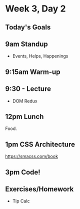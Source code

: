 # Week 3, Day 2

## Today's Goals

## 9am Standup

- Events, Helps, Happenings

## 9:15am Warm-up

## 9:30 - Lecture

- DOM Redux

## 12pm Lunch

Food.

## 1pm CSS Architecture

https://smacss.com/book

## 3pm Code!

## Exercises/Homework

- Tip Calc

